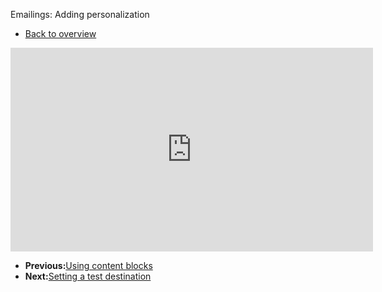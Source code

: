 Emailings: Adding personalization

- [Back to overview](<http://www.copernica.com/en/support/video-tutorials> "Video tutorials")

<iframe width="580" height="326" src="https://www.youtube.com/embed/hSm2D-MZ3Xc?list=PLgCg-YR2FABYMlchCXl_7Qa5_JnU26ZYz" frameborder="0" allowfullscreen>  </iframe>

- **Previous:**[Using content blocks](<http://www.copernica.com/en/support/video-tutorials/emailings-using-content-blocks> "Emailings: Using content blocks")
- **Next:**[Setting a test destination](<http://www.copernica.com/en/support/video-tutorials/emailings-setting-a-test-destination> "Emailings: Setting a test destination")